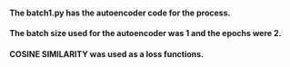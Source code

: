 #### The batch1.py has the autoencoder code for the process. 
#### The batch size used for the autoencoder was 1 and the epochs were 2.
#### COSINE SIMILARITY was used as a loss functions.
